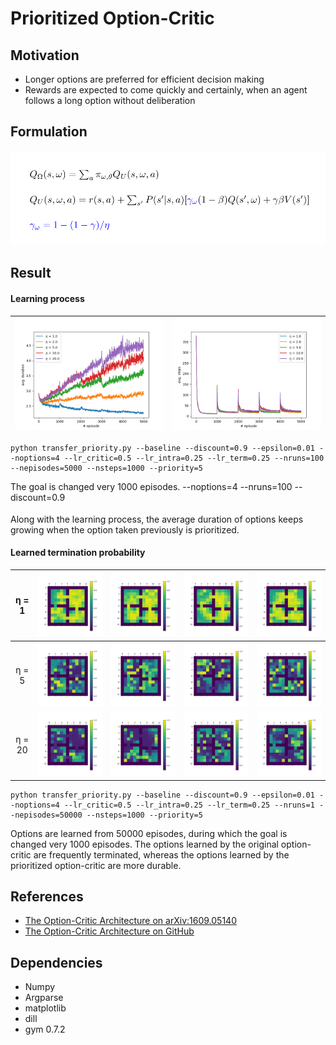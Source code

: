 # Prioritized Option-Critic

## Motivation
* Longer options are preferred for efficient decision making
* Rewards are expected to come quickly and certainly, when an agent follows a long option without deliberation

## Formulation
![](images/formulation.png)

## Result
#### Learning process
![](images/durations.png) | ![](images/steps.png)
:-------------------------:|:-------------------------:
```
python transfer_priority.py --baseline --discount=0.9 --epsilon=0.01 --noptions=4 --lr_critic=0.5 --lr_intra=0.25 --lr_term=0.25 --nruns=100 --nepisodes=5000 --nsteps=1000 --priority=5
```

The goal is changed very 1000 episodes. --noptions=4 --nruns=100 --discount=0.9<sub>

Along with the learning process, the average duration of options keeps growing when the option taken previously is prioritized.

#### Learned termination probability
η = 1 | ![](images/pterm-eta_1-opt_4-1.png) | ![](images/pterm-eta_1-opt_4-2.png) | ![](images/pterm-eta_1-opt_4-3.png) | ![](images/pterm-eta_1-opt_4-4.png)
:-------------------------:|:-------------------------:|:-------------------------:|:-------------------------:|:-------------------------:
η = 5 | ![](images/pterm-eta_5-opt_4-1.png) | ![](images/pterm-eta_5-opt_4-2.png) | ![](images/pterm-eta_5-opt_4-3.png) | ![](images/pterm-eta_5-opt_4-4.png)
η = 20 | ![](images/pterm-eta_20-opt_4-1.png) | ![](images/pterm-eta_20-opt_4-2.png) | ![](images/pterm-eta_20-opt_4-3.png) | ![](images/pterm-eta_20-opt_4-4.png)
```
python transfer_priority.py --baseline --discount=0.9 --epsilon=0.01 --noptions=4 --lr_critic=0.5 --lr_intra=0.25 --lr_term=0.25 --nruns=1 --nepisodes=50000 --nsteps=1000 --priority=5
```

Options are learned from 50000 episodes, during which the goal is changed very 1000 episodes.
The options learned by the original option-critic are frequently terminated, whereas the options learned by the prioritized option-critic are more durable.

## References
- [The Option-Critic Architecture on arXiv:1609.05140](https://arxiv.org/abs/1609.05140)
- [The Option-Critic Architecture on GitHub](https://github.com/jeanharb/option_critic/tree/master/)

## Dependencies
- Numpy
- Argparse
- matplotlib
- dill
- gym 0.7.2
